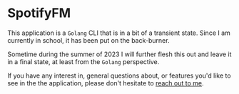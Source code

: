 # SpotifyFM
This application is a `Golang` CLI that is in a bit of a transient state. Since I am currently in school, it has been put on the back-burner.

Sometime during the summer of 2023 I will further flesh this out and leave it in a final state, at least from the `Golang` perspective.

If you have any interest in, general questions about, or features you'd like to see in the the application, please don't hesitate to [reach out to me](mailto:michplunkett@gmail.com).
